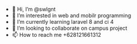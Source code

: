 - 👋 Hi, I’m @swlgnt
- 👀 I’m interested in web and mobilr programming
- 🌱 I’m currently learning laravel 8 and ci 4
- 💞️ I’m looking to collaborate on campus project
- 📫 How to reach me +628121661312

<!---
swlgnt/swlgnt is a ✨ special ✨ repository because its `README.md` (this file) appears on your GitHub profile.
You can click the Preview link to take a look at your changes.
--->
